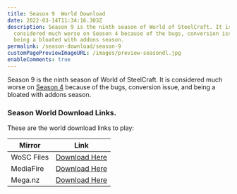 ```yaml
---
title: Season 9  World Download
date: 2022-03-14T11:34:16.303Z
description: Season 9 is the ninth season of World of SteelCraft. It is
  considered much worse on Season 4 because of the bugs, conversion issue, and
  being a bloated with addons season.
permalink: /season-download/season-9
customPagePreviewImageURL: /images/preview-seasondl.jpg
enableComments: true
---
```

Season 9 is the ninth season of World of SteelCraft. It is considered much worse on [Season 4](/season-download/season-4) because of the bugs, conversion issue, and being a bloated with addons season.

<div class="padding-post">

### Season World Download Links.
These are the world download links to play:

| Mirror | Link |
|-|-|
| WoSC Files | [Download Here](https://wosc.tk/WoSCSMPS9-GD) | 
| MediaFire | [Download Here](https://wosc.tk/WoSCSMPS9-MF) |
|Mega.nz| [Download Here](https://wosc.tk/WoSCSMPS9-MG)|
